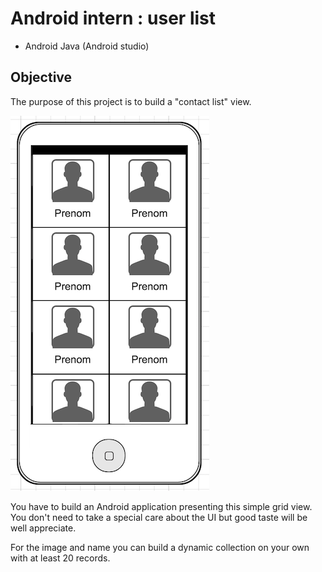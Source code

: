 # Android intern : user list

* Android Java (Android studio)

## Objective

The purpose of this project is to build a "contact list" view.

![](android_user_gridview.png)

You have to build an Android application presenting this simple grid view. You don't need to take a special care about the UI but good taste will be well appreciate.

For the image and name you can build a dynamic collection on your own with at least 20 records.
